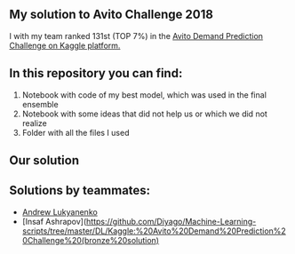 ## My solution to Avito Challenge 2018
I with my team ranked 131st (TOP 7%) in the [Avito Demand Prediction Challenge on Kaggle platform.](https://www.kaggle.com/c/avito-demand-prediction)

## In this repository you can find:
1. Notebook with code of my best model, which was used in the final ensemble
2. Notebook with some ideas that did not help us or which we did not realize
3. Folder with all the files I used

## Our solution

## Solutions by teammates:
- [Andrew Lukyanenko](https://github.com/Erlemar/Avito_demand_prediction_2018)
- [Insaf Ashrapov](https://github.com/Diyago/Machine-Learning-scripts/tree/master/DL/Kaggle:%20Avito%20Demand%20Prediction%20Challenge%20(bronze%20solution)
